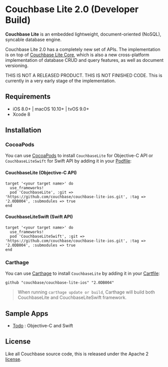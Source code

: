 
# Couchbase Lite 2.0 (Developer Build)

**Couchbase Lite** is an embedded lightweight, document-oriented (NoSQL), syncable database engine.

Couchbase Lite 2.0 has a completely new set of APIs. The implementation is on top of [Couchbase Lite Core](https://github.com/couchbase/couchbase-lite-core), which is also a new cross-platform implementation of database CRUD and query features, as well as document versioning.

THIS IS NOT A RELEASED PRODUCT. THIS IS NOT FINISHED CODE. This is currently in a very early stage of the implementation.

 
## Requirements
- iOS 8.0+ | macOS 10.10+ | tvOS 9.0+
- Xcode 8


## Installation

### CocoaPods

You can use [CocoaPods](https://cocoapods.org/) to install `CouchbaseLite` for Objective-C API or `CouchbaseLiteSwift` for Swift API by adding it in your [Podfile](https://guides.cocoapods.org/using/the-podfile.html):

#### CouchbaseLite (Objective-C API)
```
target '<your target name>' do
  use_frameworks!
  pod 'CouchbaseLite', :git => 'https://github.com/couchbase/couchbase-lite-ios.git', :tag => '2.0DB004', :submodules => true
end
```

#### CouchbaseLiteSwift (Swift API)
```
target '<your target name>' do
  use_frameworks!
  pod 'CouchbaseLiteSwift', :git => 'https://github.com/couchbase/couchbase-lite-ios.git', :tag => '2.0DB004', :submodules => true
end
```

### Carthage

You can use [Carthage](https://github.com/Carthage/Carthage) to install `CouchbaseLite` by adding it in your [Cartfile](https://github.com/Carthage/Carthage/blob/master/Documentation/Artifacts.md#cartfile):

```
github "couchbase/couchbase-lite-ios" "2.0DB004"
```

> When running `carthage update or build`, Carthage will build both CouchbaseLite and CouchbaseLiteSwift framework.

## Sample Apps

- [Todo](https://github.com/couchbaselabs/mobile-training-todo/tree/feature/2.0) : Objective-C and Swift


## License

Like all Couchbase source code, this is released under the Apache 2 [license](LICENSE).
